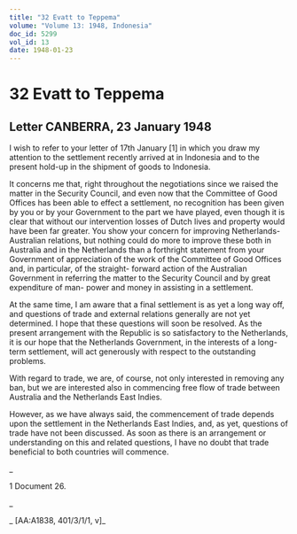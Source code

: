 ```yaml
---
title: "32 Evatt to Teppema"
volume: "Volume 13: 1948, Indonesia"
doc_id: 5299
vol_id: 13
date: 1948-01-23
---
```


# 32 Evatt to Teppema

## Letter CANBERRA, 23 January 1948

I wish to refer to your letter of 17th January [1] in which you draw my attention to the settlement recently arrived at in Indonesia and to the present hold-up in the shipment of goods to Indonesia.

It concerns me that, right throughout the negotiations since we raised the matter in the Security Council, and even now that the Committee of Good Offices has been able to effect a settlement, no recognition has been given by you or by your Government to the part we have played, even though it is clear that without our intervention losses of Dutch lives and property would have been far greater. You show your concern for improving Netherlands- Australian relations, but nothing could do more to improve these both in Australia and in the Netherlands than a forthright statement from your Government of appreciation of the work of the Committee of Good Offices and, in particular, of the straight- forward action of the Australian Government in referring the matter to the Security Council and by great expenditure of man- power and money in assisting in a settlement.

At the same time, I am aware that a final settlement is as yet a long way off, and questions of trade and external relations generally are not yet determined. I hope that these questions will soon be resolved. As the present arrangement with the Republic is so satisfactory to the Netherlands, it is our hope that the Netherlands Government, in the interests of a long-term settlement, will act generously with respect to the outstanding problems.

With regard to trade, we are, of course, not only interested in removing any ban, but we are interested also in commencing free flow of trade between Australia and the Netherlands East Indies.

However, as we have always said, the commencement of trade depends upon the settlement in the Netherlands East Indies, and, as yet, questions of trade have not been discussed. As soon as there is an arrangement or understanding on this and related questions, I have no doubt that trade beneficial to both countries will commence.

_

1 Document 26.

_

_ [AA:A1838, 401/3/1/1, v]_
